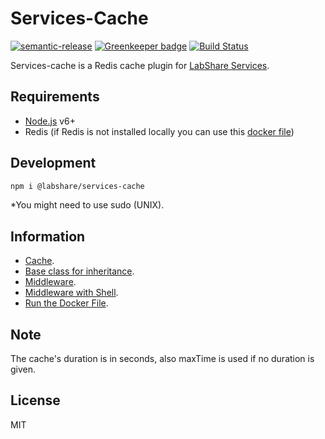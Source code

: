 # Services-Cache 

[![semantic-release](https://img.shields.io/badge/%20%20%F0%9F%93%A6%F0%9F%9A%80-semantic--release-e10079.svg)](https://github.com/semantic-release/semantic-release)
[![Greenkeeper badge](https://badges.greenkeeper.io/LabShare/services-cache.svg)](https://greenkeeper.io/)
[![Build Status](https://travis-ci.com/LabShare/services-cache.svg?token=zsifsALL6Np5avzzjVp1&branch=master)](https://travis-ci.com/LabShare/services-cache)

Services-cache is a Redis cache plugin for [LabShare Services](https://github.com/LabShare/services).

## Requirements

- [Node.js](https://nodejs.org/) v6+
- Redis (if Redis is not installed locally you can use this [docker file](https://github.com/LabShare/services-cache/blob/master/run/Dockerfile))

## Development
```sh
npm i @labshare/services-cache
```
*You might need to use sudo (UNIX).

## Information

- [Cache](https://github.com/LabShare/services-cache/blob/master/docs/cache.md).
- [Base class for inheritance](https://github.com/LabShare/services-cache/blob/master/docs/baseClass.md).
- [Middleware](https://github.com/LabShare/services-cache/blob/master/docs/middleware.md).
- [Middleware with Shell](https://github.com/LabShare/services-cache/blob/master/docs/middlewareShell.md).
- [Run the Docker File](https://github.com/LabShare/services-cache/blob/master/docs/docker.md).

## Note

The cache's duration is in seconds, also maxTime is used if no duration is given. 

License
----

MIT

